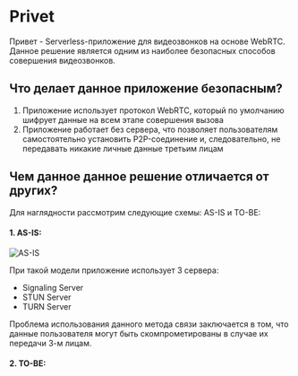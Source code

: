 # Privet
Привет - Serverless-приложение для видеозвонков на основе WebRTC. Данное решение является одним из наиболее безопасных способов совершения видеозвонков.

## Что делает данное приложение безопасным?
1. Приложение использует протокол WebRTC, который по умолчанию шифрует данные на всем этапе совершения вызова
2. Приложение работает без сервера, что позволяет пользователям самостоятельно установить P2P-соединение и, следовательно, не передавать никакие личные данные третьим лицам

## Чем данное данное решение отличается от других?
Для наглядности рассмотрим следующие схемы: AS-IS и TO-BE:
#### 1. AS-IS:

![AS-IS](https://user-images.githubusercontent.com/56748319/168422557-0db6a09f-8a6c-49d6-a68d-e40b0790f111.png)

При такой модели приложение использует 3 сервера:
- Signaling Server
- STUN Server
- TURN Server

Проблема использования данного метода связи заключается в том, что данные пользователя могут быть скомпрометированы в случае их передачи 3-м лицам. 
    
#### 2. TO-BE:
